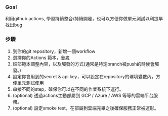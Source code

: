 ### Goal
利用github actions, 學習持續整合/持續開發，也可以方便你做單元測試以利提早找出bug

### 步驟
1. 到你的git repository，新增一個workflow
2. 選擇你的Actions 範本，[參考](https://github.com/marketplace?type=actions)
3. 細部範本調整內容，以及觸發的方式(通常是特定branch被push的時候會觸發。)
4. 設定你會用到的secret & api key，可以設定在repository的環境變數內，方便單元測試使用
5. 串接不同的step，確保你可以在不同的作業系統下運行。
6. (optional) 透過actions主動部屬到 GCP / Azure / AWS 等等的雲端平台服務。
7. (optional) 設定smoke test，在部屬到雲端完畢之後確保服務正常被運形。